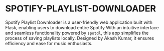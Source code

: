# SPOTIFY-PLAYLIST-DOWNLOADER
Spotify Playlist Downloader is a user-friendly web application built with Flask, enabling users to download entire Spotify  With an intuitive interface and seamless functionality powered by `spotdl`, this app simplifies the process of saving playlists locally. Designed by Akash Kumar, it ensures efficiency and ease for music enthusiasts.
